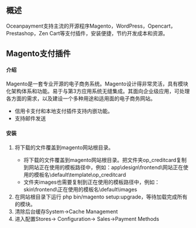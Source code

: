 <h2>概述</h4>
Oceanpayment支持主流的开源程序Magento，WordPress，Opencart，Prestashop，Zen Cart等支付插件，安装便捷，节约开发成本和资源。

<h2>Magento支付插件</h2>
<h4>介绍</h4>
Magento是一套专业开源的电子商务系统。Magento设计得非常灵活，具有模块化架构体系和功能。易于与第3方应用系统无缝集成。其面向企业级应用，可处理各方面的需求，以及建设一个多种用途和适用面的电子商务网站。
<ul>
  <li>信用卡支付和本地支付插件支持内嵌功能。</li>
  <li>支持邮件发送</li>
</ul>
<h4>安装</h4>
<ol>
    <li>将下载的文件覆盖到magento网站根目录。</li>
     <ul>
        <li>将下载的文件覆盖到magento网站根目录。把文件夹op_creditcard复制到网站正在使用的模板路径中，例如：app\design\frontend\网站正在使用的模板名\default\template\op_creditcard</li>
         <li>文件夹images也需要复制到正在使用的模板路径中，例如：skin\frontend\正在使用的模板名\default\images</li>
    </ul>
    <li>在网站根目录下运行 php bin/magento setup:upgrade，等待加载完成所有的模块。</li>
    <li>清除后台缓存System-&gt;Cache Management</li>
    <li>进入配置Stores-&gt; Configuration-&gt; Sales-&gt;Payment Methods</li>
</ol>
